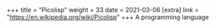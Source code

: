 +++
title = "Picolisp"
weight = 33
date = 2021-03-06
[extra]
link = "https://en.wikipedia.org/wiki/Picolisp"
+++
A programming language

